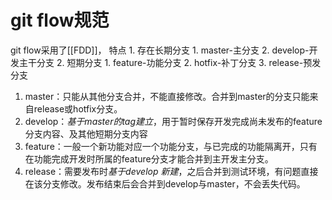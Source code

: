 # git flow规范
git flow采用了[[FDD]]，
特点
	1. 存在长期分支
		1. master-主分支
		2. develop-开发主干分支
	2. 短期分支
		1. feature-功能分支
		2. hotfix-补丁分支
		3. release-预发分支

1. master：只能从其他分支合并，不能直接修改。合并到master的分支只能来自release或hotfix分支。
2. develop：*基于master的tag建立*，用于暂时保存开发完成尚未发布的feature分支内容、及其他短期分支内容
3. feature：一般一个新功能对应一个功能分支，与已完成的功能隔离开，只有在功能完成开发时所属的feature分支才能合并到主开发主分支。
4. release：需要发布时*基于develop 新建*，之后合并到测试环境，有问题直接在该分支修改。发布结束后会合并到develop与master，不会丢失代码。